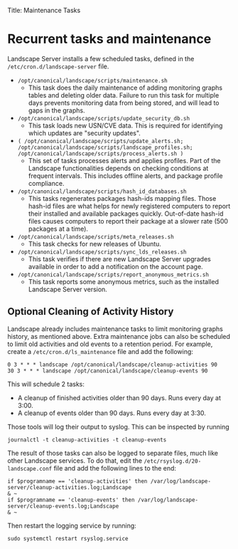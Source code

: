 Title: Maintenance Tasks

# Recurrent tasks and maintenance

Landscape Server installs a few scheduled tasks, defined in the `/etc/cron.d/landscape-server` file.

* `/opt/canonical/landscape/scripts/maintenance.sh`
    - This task does the daily maintenance of adding monitoring graphs tables and deleting older data. Failure to run this task for multiple days prevents monitoring data from being stored, and will lead to gaps in the graphs.
* `/opt/canonical/landscape/scripts/update_security_db.sh`
    - This task loads new USN/CVE data. This is required for identifying which updates are "security updates".
* `( /opt/canonical/landscape/scripts/update_alerts.sh; /opt/canonical/landscape/scripts/landscape_profiles.sh; /opt/canonical/landscape/scripts/process_alerts.sh )`
    - This set of tasks processes alerts and applies profiles. Part of the Landscape functionalities depends on checking conditions at frequent intervals. This includes offline alerts, and package profile compliance.
* `/opt/canonical/landscape/scripts/hash_id_databases.sh`
    - This tasks regenerates packages hash-ids mapping files. Those hash-id files are what helps for newly registered computers to report their installed and available packages quickly. Out-of-date hash-id files causes computers to report their package at a slower rate (500 packages at a time).
* `/opt/canonical/landscape/scripts/meta_releases.sh`
    - This task checks for new releases of Ubuntu.
* `/opt/canonical/landscape/scripts/sync_lds_releases.sh`
    - This task verifies if there are new Landscape Server upgrades available in order to add a notification on the account page.
* `/opt/canonical/landscape/scripts/report_anonymous_metrics.sh`
    - This task reports some anonymous metrics, such as the installed Landscape Server version.


## Optional Cleaning of Activity History

Landscape already includes maintenance tasks to limit monitoring graphs history, as mentioned above.
Extra maintenance jobs can also be scheduled to limit old activities and old events to a retention period. For example, create a `/etc/cron.d/ls_maintenance` file and add the following:

```
0 3 * * * landscape /opt/canonical/landscape/cleanup-activities 90
30 3 * * * landscape /opt/canonical/landscape/cleanup-events 90
```

This will schedule 2 tasks:

- A cleanup of finished activities older than 90 days. Runs every day at 3:00.
- A cleanup of events older than 90 days. Runs every day at 3:30.

Those tools will log their output to syslog. This can be inspected by running

```
journalctl -t cleanup-activities -t cleanup-events
```

The result of those tasks can also be logged to separate files, much like other Landscape services. To do that, edit the `/etc/rsyslog.d/20-landscape.conf` file and add the following lines to the end:

```
if $programname == 'cleanup-activities' then /var/log/landscape-server/cleanup-activities.log;Landscape
& ~
if $programname == 'cleanup-events' then /var/log/landscape-server/cleanup-events.log;Landscape
& ~
```

Then restart the logging service by running:

```
sudo systemctl restart rsyslog.service
```
